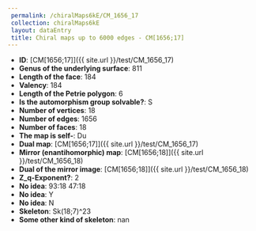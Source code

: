 ```yaml
--- 
 permalink: /chiralMaps6kE/CM_1656_17 
 collection: chiralMaps6kE
 layout: dataEntry
 title: Chiral maps up to 6000 edges - CM[1656;17]
---
```


- **ID**: [CM[1656;17]]({{ site.url }}/test/CM_1656_17)
- **Genus of the underlying surface**: 811
- **Length of the face**: 184
- **Valency**: 184
- **Length of the Petrie polygon**: 6
- **Is the automorphism group solvable?**: S
- **Number of vertices**: 18
- **Number of edges**: 1656
- **Number of faces**: 18
- **The map is self-**: Du
- **Dual map**: [CM[1656;17]]({{ site.url }}/test/CM_1656_17)
- **Mirror (enantihomorphic) map**: [CM[1656;18]]({{ site.url }}/test/CM_1656_18)
- **Dual of the mirror image**: [CM[1656;18]]({{ site.url }}/test/CM_1656_18)
- **Z_q-Exponent?**: 2
- **No idea**:  93:18 47:18
- **No idea**: Y
- **No idea**: N
- **Skeleton**: Sk(18;7)^23
- **Some other kind of skeleton**: nan

